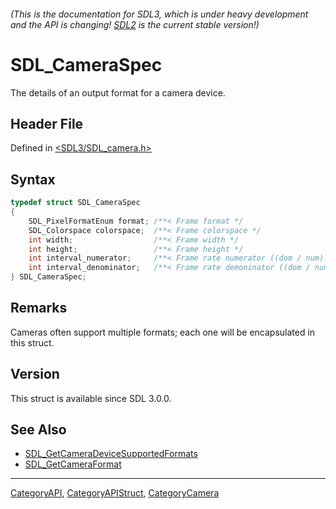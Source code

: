 ###### (This is the documentation for SDL3, which is under heavy development and the API is changing! [SDL2](https://wiki.libsdl.org/SDL2/) is the current stable version!)
# SDL_CameraSpec

The details of an output format for a camera device.

## Header File

Defined in [<SDL3/SDL_camera.h>](https://github.com/libsdl-org/SDL/blob/main/include/SDL3/SDL_camera.h)

## Syntax

```c
typedef struct SDL_CameraSpec
{
    SDL_PixelFormatEnum format; /**< Frame format */
    SDL_Colorspace colorspace;  /**< Frame colorspace */
    int width;                  /**< Frame width */
    int height;                 /**< Frame height */
    int interval_numerator;     /**< Frame rate numerator ((dom / num) == fps, (num / dom) == duration) */
    int interval_denominator;   /**< Frame rate demoninator ((dom / num) == fps, (num / dom) == duration) */
} SDL_CameraSpec;
```

## Remarks

Cameras often support multiple formats; each one will be encapsulated in
this struct.

## Version

This struct is available since SDL 3.0.0.

## See Also

- [SDL_GetCameraDeviceSupportedFormats](SDL_GetCameraDeviceSupportedFormats)
- [SDL_GetCameraFormat](SDL_GetCameraFormat)

----
[CategoryAPI](CategoryAPI), [CategoryAPIStruct](CategoryAPIStruct), [CategoryCamera](CategoryCamera)

